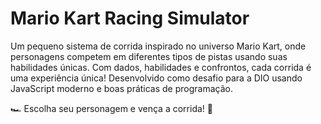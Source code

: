 # Mario Kart Racing Simulator

Um pequeno sistema de corrida inspirado no universo Mario Kart, onde personagens competem em diferentes tipos de pistas usando suas habilidades únicas. Com dados, habilidades e confrontos, cada corrida é uma experiência única! Desenvolvido como desafio para a DIO usando JavaScript moderno e boas práticas de programação.

🏎️ Escolha seu personagem e vença a corrida! 🏁